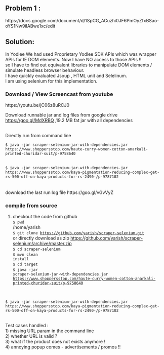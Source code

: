 <html>
<body>

<h2>Problem 1 :</h2>
https://docs.google.com/document/d/1SpCG_ACuzhi0JF6PmOyZfxBSao-oYS1Nw9iIABwe1xc/edit


<h2> Solution: </h2>

In Yodlee We had used Proprietary Yodlee SDK APIs which was wrapper APIs for IE DOM elements.
Now I have NO access to those APIs !! </br>
so I have to find out equivalent libraries to manipulate DOM elements / simulate headless browser behaviour. </br>
I have quickly evaluated Jsoup , HTML unit and Selelinum.</br>
I am using selenium for this implementation.</br>
</p>


<p>
<h3>Download / View Screencast from youtube </h3>
https://youtu.be/jC06z8uRCJ0  </br> 

Download runnable jar and log files from google drive</br>
https://goo.gl/MdXRBQ ,19.2 MB fat jar with all dependencies</br>

</br>
Directly run from command line</br>
<code>
$ java -jar scraper-selenium-jar-with-dependencies.jar https://www.shoppersstop.com/haute-curry-women-cotton-anarkali-printed-churidar-suit/p-9758640
</code>
</br>
<code>
$ java -jar scraper-selenium-jar-with-dependencies.jar https://www.shoppersstop.com/kaya-pigmentation-reducing-complex-get-rs-500-off-on-kaya-products-for-rs-2490-/p-9787102
</code>
</br>
</br>
download the last run log file
https://goo.gl/vGvVyZ    

<h3>compile from source </h3>

1) checkout the code from github</br>
<code>$ pwd </code></br>
/home/yarish</br>
<code>$ git clone https://github.com/yarish/scraper-selenium.git</code></br>
or directly download as zip https://github.com/yarish/scraper-selenium/archive/master.zip</br> 
<code>$ cd scraper-selenium </code></br>
<code>$ mvn clean install</code></br>
<code>$ cd target </code></br>
<code>$ java -jar scraper-selenium-jar-with-dependencies.jar https://www.shoppersstop.com/haute-curry-women-cotton-anarkali-printed-churidar-suit/p-9758640 </code> </br>
<code>
$ java -jar scraper-selenium-jar-with-dependencies.jar https://www.shoppersstop.com/kaya-pigmentation-reducing-complex-get-rs-500-off-on-kaya-products-for-rs-2490-/p-9787102
</code></br>
</p>


<p>
Test cases handled :</br> 
1) missing URL param in the command line </br> 
2) whether URL is valid ?</br>
3) what if the product does not exists anymore !</br> 
4) annoying popup comes - advertisements / promos !!</br>
</p>
</body>
</html>